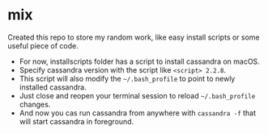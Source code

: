 # mix

Created this repo to store my random work, like easy install scripts or some useful piece of code.

- For now, installscripts folder has a script to install cassandra on macOS.
- Specify cassandra version with the script like `<script> 2.2.8`.
- This script will also modify the `~/.bash_profile` to point to newly installed cassandra.
- Just close and reopen your terminal session to reload `~/.bash_profile` changes.
- And now you cas run cassandra from anywhere with `cassandra -f` that will start cassandra in foreground.
